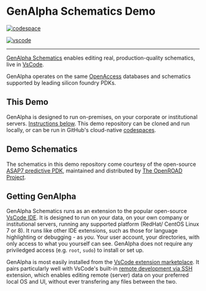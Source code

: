 
# GenAlpha Schematics Demo

[![codespace](https://github.com/codespaces/badge.svg)](https://codespaces.new/gen-alpha-xtor/GenAlphaSchematicsDemo?quickstart=1)

[![vscode](https://img.shields.io/badge/Visual%20Studio%20Code-0078d7.svg?style=for-the-badge&logo=visual-studio-code&logoColor=white)](vscode:extension/gen-alpha-xtor.schematics-vscode)

---

[GenAlpha Schematics](https://marketplace.visualstudio.com/items?itemName=gen-alpha-xtor.schematics-vscode) enables editing real, production-quality schematics, live in [VsCode](https://code.visualstudio.com).

GenAlpha operates on the same [OpenAccess](https://si2.org/openaccess)  databases and schematics supported by leading silicon foundry PDKs.


## This Demo 

GenAlpha is designed to run on-premises, on your corporate or institutional servers. [Instructions below](#getting-genalpha). This demo repository can be cloned and run locally, or can be run in GitHub's cloud-native [codespaces](https://github.com/features/codespaces). 


## Demo Schematics

The schematics in this demo repository come courtesy of the open-source [ASAP7 predictive PDK](https://asap.asu.edu/), maintained and distributed by [The OpenROAD Project](https://github.com/The-OpenROAD-Project). 


## Getting GenAlpha

GenAlpha Schematics runs as an extension to the popular open-source [VsCode IDE](https://code.visualstudio.com). It is designed to run on your data, on your own company or institutional servers, running any supported platform (RedHat/ CentOS Linux 7 or 8). It runs like other IDE extensions, such as those for language highlighting or debugging - as *you*. Your user account, your directories, with only access to what you yourself can see. GenAlpha does not require any priviledged access (e.g. `root`, `sudo`) to install or set up. 

GenAlpha is most easily installed from the [VsCode extension marketplace](vscode:extension/gen-alpha-xtor.schematics-vscode). It pairs particularly well with VsCode's built-in [remote development via SSH](https://code.visualstudio.com/docs/remote/ssh) extension, which enables editing remote (server) data on your preferred local OS and UI, without ever transfering any files between the two. 

